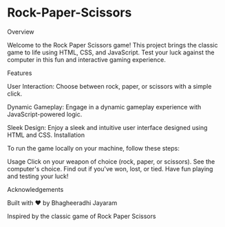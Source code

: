 # Rock-Paper-Scissors

Overview

Welcome to the Rock Paper Scissors game! This project brings the classic game to life using HTML, CSS, and JavaScript. Test your luck against the computer in this fun and interactive gaming experience.

Features

User Interaction: Choose between rock, paper, or scissors with a simple click.

Dynamic Gameplay: Engage in a dynamic gameplay experience with JavaScript-powered logic.

Sleek Design: Enjoy a sleek and intuitive user interface designed using HTML and CSS.
Installation

To run the game locally on your machine, follow these steps:

Usage
Click on your weapon of choice (rock, paper, or scissors).
See the computer's choice.
Find out if you've won, lost, or tied.
Have fun playing and testing your luck!

Acknowledgements

Built with ❤️ by Bhagheeradhi Jayaram

Inspired by the classic game of Rock Paper Scissors

